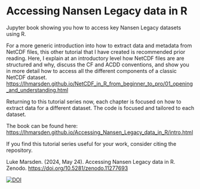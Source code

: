 # Accessing Nansen Legacy data in R

Jupyter book showing you how to access key Nansen Legacy datasets using R.

For a more generic introduction into how to extract data and metadata from NetCDF files, this other tutorial that I have created is recommended prior reading. Here, I explain at an introductory level how NetCDF files are are structured and why, discuss the CF and ACDD conventions, and show you in more detail how to access all the different components of a classic NetCDF dataset. https://lhmarsden.github.io/NetCDF_in_R_from_beginner_to_pro/01_opening_and_understanding.html

Returning to this tutorial series now, each chapter is focused on how to extract data for a different dataset. The code is focused and tailored to each dataset.

The book can be found here:
https://lhmarsden.github.io/Accessing_Nansen_Legacy_data_in_R/intro.html

If you find this tutorial series useful for your work, consider citing the repository.

Luke Marsden. (2024, May 24). Accessing Nansen Legacy data in R. Zenodo. https://doi.org/10.5281/zenodo.11277693


[![DOI](https://zenodo.org/badge/DOI/10.5281/zenodo.11277693.svg)](https://doi.org/10.5281/zenodo.11277693)


